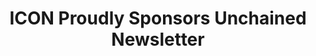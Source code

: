 ---
title: ICON Proudly Sponsors Unchained Newsletter
slug: unchained-newsletter
type: page
layout: unchained-newsletter
---